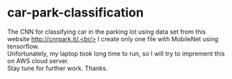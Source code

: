 # car-park-classification
The CNN for classifying car in the parking lot using data set from this website http://cnrpark.it/.<br/>
I create only one file with MobileNet using tensorflow.<br/>
Unfortunately, my laptop took long time to run, so I will try to imprement this on AWS cloud server.<br/>
Stay tune for further work. Thanks.
